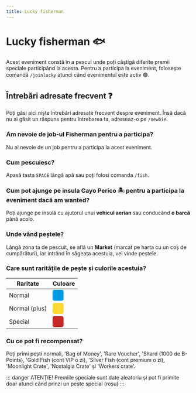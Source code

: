 ```yaml
---
title: Lucky fisherman
---
```


# Lucky fisherman 🐟
Acest eveniment constă în a pescui unde poți câștigă diferite premii speciale participând la acesta.
Pentru a participa la eveniment, folosește comandă `/joinlucky` atunci când evenimentul este activ 🟢.

## Întrebări adresate frecvent ❓
Poți găsi aici niște întrebări adresate frecvent despre eveniment. Însă dacă nu ai găsit un răspuns pentru întrebarea ta, adreseaz-o pe `/newbie`.

### Am nevoie de job-ul Fisherman pentru a participa?
Nu ai nevoie de un job pentru a participa la acest eveniment.

### Cum pescuiesc?
Apasă tasta `SPACE` lângă apă sau poți folosi comanda `/fish`.

### Cum pot ajunge pe insula Cayo Perico 🏝️ pentru a participa la eveniment dacă am wanted?
Poți ajunge pe insulă cu ajutorul unui **vehicul aerian** sau conducând **o barcă** până acolo.

### Unde vând peștele?
Lângă zona ta de pescuit, se află un **Market** (marcat pe harta cu un coș de cumpărături), iar intrând în săgeata acestuia, vei vinde peștele.

### Care sunt raritățile de pește și culorile acestuia?

| Raritate      |      Culoare  |
| ------------- | :-----------: |
| Normal        | <div style="width:30px;height:30px;background-color:#039BE5;border-radius:5px" title="#C62828"></div> |
| <span title="Acesta este un peste normal, însă cantitatea primită este mai mare.">Normal (plus)</span> | <div style="width:30px;height:30px;background-color:#FDD835;border-radius:5px" title="#C62828"></div> |
| <span title="Acesta este peștele special ce-ți va oferi unul dintre premiile speciale." >Special</span>       | <div style="width:30px;height:30px;background-color:#C62828;border-radius:5px" title="#C62828"></div> |


### Cu ce pot fi recompensat?

Poți primi pești normali, 'Bag of Money', 'Rare Voucher', 'Shard (1000 de B-Points), 'Gold Fish (cont VIP o zi), 'Silver Fish (cont premium o zi), 'Moonlight Crate', 'Nostalgia Crate' și  'Workers crate'.

::: danger ATENȚIE!
Premiile speciale sunt date aleatoriu și pot fi primite doar atunci când prinzi un peste special (roșu)
:::

